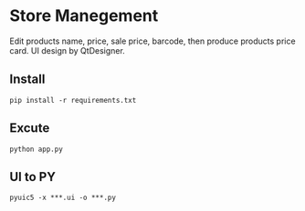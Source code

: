 # Store Manegement  
Edit products name, price, sale price, barcode, then produce products price card.
UI design by QtDesigner.
## Install  
```
pip install -r requirements.txt
```
## Excute  
```
python app.py
```
## UI to PY  
```
pyuic5 -x ***.ui -o ***.py
```

